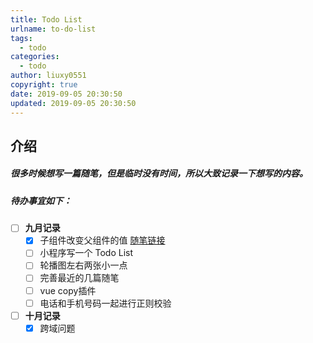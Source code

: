 ```yaml
---
title: Todo List
urlname: to-do-list
tags:
  - todo
categories:
  - todo
author: liuxy0551
copyright: true
date: 2019-09-05 20:30:50
updated: 2019-09-05 20:30:50
---
```


## 介绍

##### 很多时候想写一篇随笔，但是临时没有时间，所以大致记录一下想写的内容。
<!--more-->


##### 待办事宜如下：

- [ ] **九月记录**
    - [x] 子组件改变父组件的值 [随笔链接](http://liuxy0551.whhasa.com/article/child-update-parent.html)
    - [ ] 小程序写一个 Todo List
    - [ ] 轮播图左右两张小一点
    - [ ] 完善最近的几篇随笔
    - [ ] vue copy插件
    - [ ] 电话和手机号码一起进行正则校验

- [ ] **十月记录**
    - [x] 跨域问题
